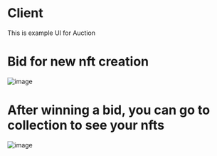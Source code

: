 # Client
This is example UI for Auction
# Bid for new nft creation
![image](https://user-images.githubusercontent.com/74671798/186496217-4e6d18de-3efe-4120-b5fa-248832f156c6.png)
# After winning a bid, you can go to collection to see your nfts
![image](https://user-images.githubusercontent.com/74671798/186496491-1a6b6399-ab46-4cc2-b1b8-e1237d489d48.png)

